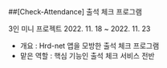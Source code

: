##[Check-Attendance] 출석 체크 프로그램

3인 미니 프로젝트 2022. 11. 18 ~ 2022. 11. 23

- 개요 : Hrd-net 앱을 모방한 출석 체크 프로그램
- 맡은 역할 : 핵심 기능인 출석 체크 서비스 전반
